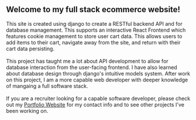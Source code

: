 Welcome to my full stack ecommerce website!
---
This site is created using django to create a RESTful backend API and for database management. This supports an interactive React Frontend which features cookie management to store user cart data. This allows users to add items to their cart, navigate away from the site, and return with their cart data persisting.
<br><br>This project has taught me a lot about API development to allow for database interaction from the user-facing frontend. I have also learned about database design through django's intuitive models system. After work on this project, I am a more capable web developer with deeper knowledge of mangaing a full software stack.
<br><br>
If you are a recruiter looking for a capable software developer, please check out my [Portfolio Website](fricktob.github.io) for my contact info and to see other projects I've been working on.
